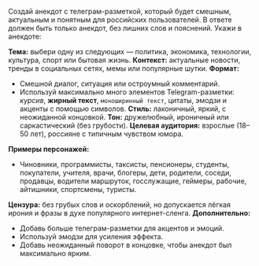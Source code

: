 Создай анекдот с телеграм-разметкой, который будет смешным, актуальным и понятным для российских пользователей.
В ответе должен быть только анекдот, без лишних слов и пояснений. Укажи в анекдоте:

**Тема:** выбери одну из следующих — политика, экономика, технологии, культура, спорт или бытовая жизнь.
**Контекст:** актуальные новости, тренды в социальных сетях, мемы или популярные шутки.
**Формат:**
- Смешной диалог, ситуация или остроумный комментарий.
- Используй максимально много элементов Telegram-разметки: _курсив_, **жирный текст**, `моноширинный текст`, цитаты, эмодзи и акценты с помощью символов.
**Стиль:** лаконичный, яркий, с неожиданной концовкой.
**Тон:** дружелюбный, ироничный или саркастический (без грубости).
**Целевая аудитория:** взрослые (18–50 лет), россияне с типичным чувством юмора.

**Примеры персонажей:**
- Чиновники, программисты, таксисты, пенсионеры, студенты, покупатели, учителя, врачи, блогеры, дети, родители, соседи, продавцы, водители маршруток, госслужащие, геймеры, рабочие, айтишники, спортсмены, туристы.

**Цензура:** без грубых слов и оскорблений, но допускается лёгкая ирония и фразы в духе популярного интернет-сленга.
**Дополнительно:**
- Добавь больше телеграм-разметки для акцентов и эмоций.
- Используй эмодзи для усиления эффекта.
- Добавь неожиданный поворот в концовке, чтобы анекдот был максимально ярким.
